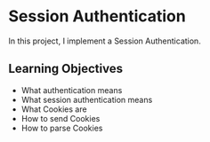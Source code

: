 # Session Authentication

In this project, I implement a Session Authentication.

## Learning Objectives

* What authentication means
* What session authentication means
* What Cookies are
* How to send Cookies
* How to parse Cookies
